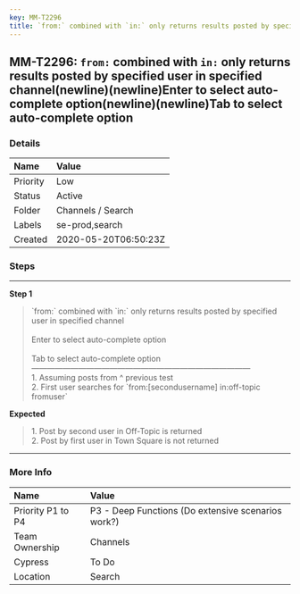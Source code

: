 ```yaml
---
key: MM-T2296
title: `from:` combined with `in:` only returns results posted by specified user in specified channel(newline)(newline)Enter to select auto-complete option(newline)(newline)Tab to select auto-complete option
---
```


## MM-T2296: `from:` combined with `in:` only returns results posted by specified user in specified channel(newline)(newline)Enter to select auto-complete option(newline)(newline)Tab to select auto-complete option

### Details

| Name     | Value                |
| :------- | :------------------- |
| Priority | Low                  |
| Status   | Active               |
| Folder   | Channels / Search    |
| Labels   | se-prod,search       |
| Created  | 2020-05-20T06:50:23Z |

### Steps

<hr/>

**Step 1**

> <article>`from:` combined with `in:` only returns results posted by specified user in specified channel<br /><br />Enter to select auto-complete option<br /><br />Tab to select auto-complete option<br />&mdash;&mdash;&mdash;&mdash;&mdash;&mdash;&mdash;&mdash;&mdash;&mdash;&mdash;&mdash;&mdash;&mdash;&mdash;&mdash;&mdash;&mdash;&mdash;&mdash;&mdash;&mdash;&mdash;&mdash;&mdash;&mdash;&mdash;&mdash;<br />1. Assuming posts from ^ previous test<br />2. First user searches for `from:[secondusername] in:off-topic fromuser`</article>

**Expected**

> <article>1. Post by second user in Off-Topic is returned<br />2. Post by first user in Town Square is not returned</article>

<hr/>

### More Info

| Name              | Value                                              |
| :---------------- | :------------------------------------------------- |
| Priority P1 to P4 | P3 - Deep Functions (Do extensive scenarios work?) |
| Team Ownership    | Channels                                           |
| Cypress           | To Do                                              |
| Location          | Search                                             |
